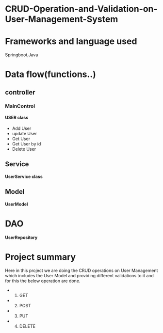 # CRUD-Operation-and-Validation-on-User-Management-System

# Frameworks and language used

Springboot,Java

# Data flow(functions..)

## controller
### MainControl
#### USER class
- Add User
- update User
- Get User
- Get User by id
- Delete User

## Service
#### UserService class

## Model
#### UserModel

# DAO
#### UserRepository

# Project summary
Here in this project we are doing the CRUD operations on User Management which includes the User Model and providing different validations to it and for this the below operation are done.
- 1) GET
- 2) POST
- 3) PUT
- 4) DELETE
